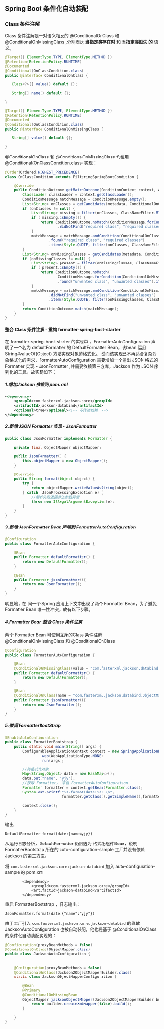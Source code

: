 ## Spring Boot 条件化自动装配

### Class 条件注解

Class 条件注解是一对语义相反的 @ConditionalOnClass 和 @ConditionalOnMissingClass ,分别表达 **当指定类存在时**  和 当**指定类缺失 的** 语义。

```java
@Target({ ElementType.TYPE, ElementType.METHOD })
@Retention(RetentionPolicy.RUNTIME)
@Documented
@Conditional(OnClassCondition.class)
public @interface ConditionalOnClass {

   Class<?>[] value() default {};

   String[] name() default {};

}
```



```java
@Target({ ElementType.TYPE, ElementType.METHOD })
@Retention(RetentionPolicy.RUNTIME)
@Documented
@Conditional(OnClassCondition.class)
public @interface ConditionalOnMissingClass {

   String[] value() default {};

}
```



@ConditionalOnClass 和 @ConditionalOnMissingClass 均使用 @Conditional(OnClassCondition.class) 实现：

```java
@Order(Ordered.HIGHEST_PRECEDENCE)
class OnClassCondition extends FilteringSpringBootCondition {

	@Override
	public ConditionOutcome getMatchOutcome(ConditionContext context, AnnotatedTypeMetadata metadata) {
		ClassLoader classLoader = context.getClassLoader();
		ConditionMessage matchMessage = ConditionMessage.empty();
		List<String> onClasses = getCandidates(metadata, ConditionalOnClass.class);
		if (onClasses != null) {
			List<String> missing = filter(onClasses, ClassNameFilter.MISSING, classLoader);
			if (!missing.isEmpty()) {
				return ConditionOutcome.noMatch(ConditionMessage.forCondition(ConditionalOnClass.class)
						.didNotFind("required class", "required classes").items(Style.QUOTE, missing));
			}
			matchMessage = matchMessage.andCondition(ConditionalOnClass.class)
					.found("required class", "required classes")
					.items(Style.QUOTE, filter(onClasses, ClassNameFilter.PRESENT, classLoader));
		}
		List<String> onMissingClasses = getCandidates(metadata, ConditionalOnMissingClass.class);
		if (onMissingClasses != null) {
			List<String> present = filter(onMissingClasses, ClassNameFilter.PRESENT, classLoader);
			if (!present.isEmpty()) {
				return ConditionOutcome.noMatch(
                    	ConditionMessage.forCondition(ConditionalOnMissingClass.class)
						.found("unwanted class", "unwanted classes").items(Style.QUOTE, present));
			}
			matchMessage = matchMessage.andCondition(ConditionalOnMissingClass.class)
					.didNotFind("unwanted class", "unwanted classes")
					.items(Style.QUOTE, filter(onMissingClasses, ClassNameFilter.MISSING, classLoader));
		}
		return ConditionOutcome.match(matchMessage);
	}    
}
```



#### 整合 Class 条件注解 - 重构 formatter-spring-boot-starter

在 formatter-spring-boot-starter 的实现中 ，FormatterAutoConfiguration 声明了一个名为 defaultFormatter 的 DefaultFormatter Bean，该bean 运用 String#valueOf(Object) 方法实现对象的格式化。 然而该实现已不再适合复杂对象格式化的需求，FormatterAutoConfiguration 需要增加一个输出 JSON 格式的 Formatter 实现 - JsonFormatter ,并需要依赖第三方库，Jackson 作为 JSON 序列化的工具。故实现如下：

#####  1.增加Jackson 依赖到 pom.xml

```xml
<dependency>
    <groupId>com.fasterxml.jackson.core</groupId>
    <artifactId>jackson-databind</artifactId>
    <optional>true</optional><!-- 不传递依赖  -->
</dependency>
```



##### 2.新增 JSON Formatter 实现 - JsonFormatter

```java
public class JsonFormatter implements Formatter {

    private final ObjectMapper objectMapper;

    public JsonFormatter() {
        this.objectMapper = new ObjectMapper();
    }

    @Override
    public String format(Object object) {
        try {
            return objectMapper.writeValueAsString(object);
        } catch (JsonProcessingException e) {
            //解析失败返回非法参数异常
            throw new IllegalArgumentException(e);
        }
    }
}
```

##### 3.新增 JsonFormatter Bean 声明到 FormatterAutoConfiguration

```java
@Configuration
public class FormatterAutoConfiguration {

    @Bean
    public Formatter defaultFormatter() {
        return new DefaultFormatter();
    }

    @Bean
    public Formatter jsonFormatter(){
        return new JsonFormatter();
    }
}
```

明显地，在 同一个 Spring 应用上下文中出现了两个 Formatter Bean，为了避免 Formatter Bean 唯一性冲突，故有以下步骤。

##### 4.Formatter Bean 整合 Class 条件注解

两个 Formatter Bean 可使用互斥的Class 条件注解 @ConditionalOnMissingClass 和 @ConditionalOnClass

```java
@Configuration
public class FormatterAutoConfiguration {

    @Bean
    @ConditionalOnMissingClass(value = "com.fasterxml.jackson.databind.ObjectMapper")
    public Formatter defaultFormatter() {
        return new DefaultFormatter();
    }

    @Bean
    @ConditionalOnClass(name = "com.fasterxml.jackson.databind.ObjectMapper")
    public Formatter jsonFormatter(){
        return new JsonFormatter();
    }
}
```

##### 5.微调 FormatterBootStrap

```java
@EnableAutoConfiguration
public class FormatterBootstrap {
    public static void main(String[] args) {
        ConfigurableApplicationContext context = new SpringApplicationBuilder(FormatterBootstrap.class)
                .web(WebApplicationType.NONE)
                .run(args);

        //待格式化对象
        Map<String,Object> data = new HashMap<>();
        data.put("name", "yjy");
        //获取 Formatter， 来自 FormatterAutoConfiguration
        Formatter formatter = context.getBean(Formatter.class);
        System.out.printf("%s.format(date:%s) \n",
                          formatter.getClass().getSimpleName(),formatter.format(data));

        context.close();
    }
}
```

输出

```
DefaultFormatter.format(date:{name=yjy}) 
```

从运行日志分析，DefaultFormatter 仍旧选为 格式化组件Bean，说明 FormatterBootstrap 所在的 auto-configuration-sample 工厂并没有依赖 Jackson 的第三方库。

将 `com.fasterxml.jackson.core:jackson-databind` 加入 auto-configuration-sample 的 pom.xml

```
 		<dependency>
            <groupId>com.fasterxml.jackson.core</groupId>
            <artifactId>jackson-databind</artifactId>
        </dependency>
```



重启 FormatterBootstrap ，日志输出：

```
JsonFormatter.format(date:{"name":"yjy"}) 
```

由于工厂引入  `com.fasterxml.jackson.core:jackson-databind`  的缘故 JacksonAutoConfiguration 也被自动装配，他也是基于 @ConditionalOnClass 的条件化自动装配实现的：

```java
@Configuration(proxyBeanMethods = false)
@ConditionalOnClass(ObjectMapper.class)
public class JacksonAutoConfiguration {
    
    
	@Configuration(proxyBeanMethods = false)
	@ConditionalOnClass(Jackson2ObjectMapperBuilder.class)
	static class JacksonObjectMapperConfiguration {

		@Bean
		@Primary
		@ConditionalOnMissingBean
		ObjectMapper jacksonObjectMapper(Jackson2ObjectMapperBuilder builder) {
			return builder.createXmlMapper(false).build();
		}

	}
}
```





